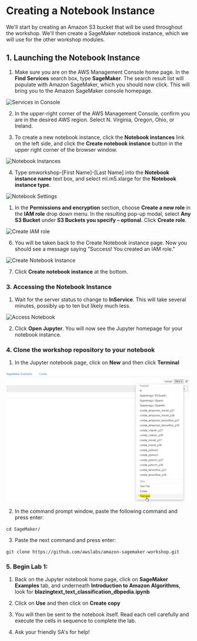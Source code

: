 
# Creating a Notebook Instance

We'll start by creating an Amazon S3 bucket that will be used throughout the workshop.  We'll then create a SageMaker notebook instance, which we will use for the other workshop modules.

## 1. Launching the Notebook Instance

1. Make sure you are on the AWS Management Console home page.  In the **Find Services** search box, type **SageMaker**.  The search result list will populate with Amazon SageMaker, which you should now click.  This will bring you to the Amazon SageMaker console homepage.

![Services in Console](./images/console-services.png)

2. In the upper-right corner of the AWS Management Console, confirm you are in the desired AWS region. Select N. Virginia, Oregon, Ohio, or Ireland.

3. To create a new notebook instance, click the **Notebook instances** link on the left side, and click the **Create notebook instance** button in the upper right corner of the browser window.

![Notebook Instances](./images/notebook-instances.png)

4. Type smworkshop-[First Name]-[Last Name] into the **Notebook instance name** text box, and select ml.m5.xlarge for the **Notebook instance type**.

![Notebook Settings](./images/notebook-settings.png)

1. In the **Permissions and encryption** section, choose **Create a new role** in the **IAM role** drop down menu.  In the resulting pop-up modal, select **Any S3 Bucket** under **S3 Buckets you specify – optional**. Click **Create role**.

![Create IAM role](./images/role-popup.png)

6. You will be taken back to the Create Notebook instance page.  Now you should see a message saying "Success! You created an IAM role."

![Create Notebook Instance](./images/permissions-settings.png)

7. Click **Create notebook instance** at the bottom.

### 3. Accessing the Notebook Instance

1. Wait for the server status to change to **InService**. This will take several minutes, possibly up to ten but likely much less.

![Access Notebook](./images/open-notebook.png)

2. Click **Open Jupyter**. You will now see the Jupyter homepage for your notebook instance.


### 4. Clone the workshop repository to your notebook

1. In the Jupyter notebook page, click on **New** and then click **Terminal**

![open terminal](./images/open_terminal.png)

2. In the command prompt window, paste the following command and press enter:

```cd SageMaker/```

3. Paste the next command and press enter:

```git clone https://github.com/awslabs/amazon-sagemaker-workshop.git```

### 5. Begin Lab 1: 

1. Back on the Jupyter notebook home page, click on **SageMaker Examples** tab, and underneath **Introduction to Amazon Algorithms**, look for **blazingtext_text_classification_dbpedia.ipynb**

2. Click on **Use** and then click on **Create copy**

3. You will then be sent to the notebook itself. Read each cell carefully and execute the cells in sequence to complete the lab.
4. Ask your friendly SA's for help!